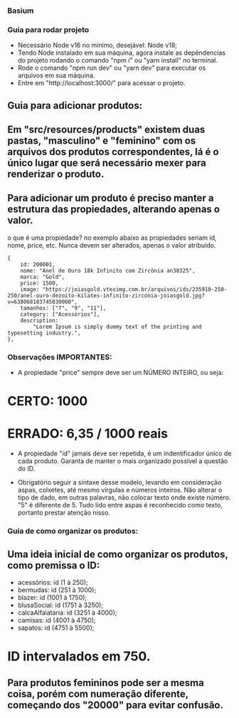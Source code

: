### Basium

### Guia para rodar projeto
- Necessário Node v16 no mínimo, desejável: Node v18;
- Tendo Node instalado em sua máquina, agora instale as depêndencias do projeto rodando o comando "npm i" ou "yarn install" no terminal.
- Rode o comando "npm run dev" ou "yarn dev" para executar os arquivos em sua máquina.
- Entre em "http://localhost:3000/" para acessar o projeto.

## Guia para adicionar produtos:

## Em "src/resources/products" existem duas pastas, "masculino" e "feminino" com os arquivos dos produtos correspondentes, lá é o único lugar que será necessário mexer para renderizar o produto.

## Para adicionar um produto é preciso manter a estrutura das propiedades, alterando apenas o valor.
o que é uma propiedade? no exemplo abaixo as propiedades seriam id, nome, price, etc. Nunca devem ser alterados, apenas o valor atribuído.

    {
        id: 200001, 
        nome: "Anel de Ouro 18k Infinito com Zircônia an38325",
        marca: "Gold",
        price: 1500,
        image: "https://joiasgold.vteximg.com.br/arquivos/ids/235910-250-250/anel-ouro-dezoito-kilates-infinito-zirconia-joiasgold.jpg?v=638068103745830000",
        tamanhos: ["7", "9", "11"],
        category: ["Acessórios"],
        description:
            "Lorem Ipsum is simply dummy text of the printing and typesetting industry.",
    },

### Observações IMPORTANTES:

- A propiedade "price" sempre deve ser um NÚMERO INTEIRO, ou seja:
# CERTO: 1000
# ERRADO: 6,35 / 1000 reais

- A propiedade "id" jamais deve ser repetida, é um indentificador único de cada produto. Garanta de manter o mais organizado possível a questão do ID.

- Obrigatório seguir a sintaxe desse modelo, levando em consideração aspas, colxetes, até mesmo vírgulas e números inteiros. Não alterar o tipo de dado, em outras palavras, não colocar texto onde existe número.
"5" é diferente de 5. Tudo lido entre aspas é reconhecido como texto, portanto prestar atenção nisso.


### Guia de como organizar os produtos:

## Uma ideia inicial de como organizar os produtos, como premissa o ID:

- acessórios: id (1 à 250);
- bermudas: id (251 à 1000);
- blazer: id (1001 à 1750);
- blusaSocial: id (1751 à 3250);
- calcaAlfaiataria: id (3251 à 4000);
- camisas: id (4001 à 4750);
- sapatos: id (4751 à 5500);

# ID intervalados em 750.

## Para produtos femininos pode ser a mesma coisa, porém com numeração diferente, começando dos "20000" para evitar confusão.




